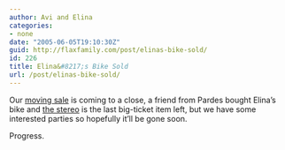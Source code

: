 ```yaml
---
author: Avi and Elina
categories:
- none
date: "2005-06-05T19:10:30Z"
guid: http://flaxfamily.com/post/elinas-bike-sold/
id: 226
title: Elina&#8217;s Bike Sold
url: /post/elinas-bike-sold/
---
```

Our [moving sale](http://flaxfamily.com/forsale/jerusalem/) is coming to a close, a friend from Pardes bought Elina&#8217;s bike and [the stereo](http://flaxfamily.com/forsale/jerusalem/stereo.html) is the last big-ticket item left, but we have some interested parties so hopefully it&#8217;ll be gone soon.

Progress.